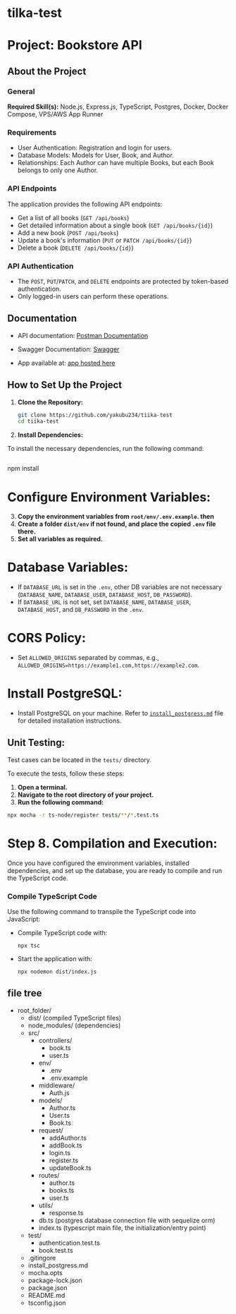 # tilka-test
# Project: Bookstore API

## About the Project

### General

**Required Skill(s):** Node.js, Express.js, TypeScript, Postgres, Docker, Docker Compose, VPS/AWS App Runner

### Requirements

- User Authentication: Registration and login for users.
- Database Models: Models for User, Book, and Author.
- Relationships: Each Author can have multiple Books, but each Book belongs to only one Author.

### API Endpoints

The application provides the following API endpoints:

- Get a list of all books (`GET /api/books`)
- Get detailed information about a single book (`GET /api/books/{id}`)
- Add a new book (`POST /api/books`)
- Update a book's information (`PUT` or `PATCH /api/books/{id}`)
- Delete a book (`DELETE /api/books/{id}`)

### API Authentication

- The `POST`, `PUT`/`PATCH`, and `DELETE` endpoints are protected by token-based authentication.
- Only logged-in users can perform these operations.
## Documentation

- API documentation:
  [Postman Documentation](https://documenter.getpostman.com/view/12538701/2s9Y5R2mcr)

- Swagger Documentation:
  [Swagger](https://abiolayakubu.com.ng/view/)


- App available at:
  [app hosted here](https://tilka.mockup.com.ng/)
  
## How to Set Up the Project

1. **Clone the Repository:**

   ```bash
   git clone https://github.com/yakubu234/tiika-test
   cd tiika-test
2. **Install Dependencies:**

To install the necessary dependencies, run the following command:

```bash
```
npm install

# Configure Environment Variables:

3. **Copy the environment variables from `root/env/.env.example`. then**
4. **Create a folder `dist/env` if not found, and place the copied `.env` file there.**
5. **Set all variables as required.**

# Database Variables:

- If `DATABASE_URL` is set in the `.env`, other DB variables are not necessary
  (`DATABASE_NAME`, `DATABASE_USER`, `DATABASE_HOST`, `DB_PASSWORD`).
- If `DATABASE_URL` is not set, set `DATABASE_NAME`, `DATABASE_USER`, `DATABASE_HOST`,
  and `DB_PASSWORD` in the `.env`.

# CORS Policy:

- Set `ALLOWED_ORIGINS` separated by commas, e.g.,
  `ALLOWED_ORIGINS=https://example1.com,https://example2.com`.

# Install PostgreSQL:

- Install PostgreSQL on your machine. Refer to [`install_postgress.md`](./install_postgress.md) file for
  detailed installation instructions.




## Unit Testing:

Test cases can be located in the `tests/` directory.

To execute the tests, follow these steps:

1. **Open a terminal.**
2. **Navigate to the root directory of your project.**
3. **Run the following command:**

```bash
npx mocha -r ts-node/register tests/**/*.test.ts
````




#  Step 8. Compilation and Execution:

Once you have configured the environment variables, installed dependencies, and set up the database, you are ready to compile and run the TypeScript code.

### Compile TypeScript Code

Use the following command to transpile the TypeScript code into JavaScript:
- Compile TypeScript code with:
  ```
  npx tsc
  ```
- Start the application with:
  ```
  npx nodemon dist/index.js
  ```
 


## file tree
- root_folder/
    - dist/
        (compiled TypeScript files)
    - node_modules/
        (dependencies)
    - src/
        - controllers/
            - book.ts
            - user.ts
        - env/
            - .env
            - .env.example
        - middleware/
            - Auth.js
        - models/
            - Author.ts
            - User.ts
            - Book.ts
        - request/
            - addAuthor.ts
            - addBook.ts
            - login.ts
            - register.ts
            - updateBook.ts
        - routes/
            - author.ts
            - books.ts
            - user.ts
        - utils/
            - response.ts
        - db.ts (postgres database connection file with sequelize orm)
        - index.ts (typescript main file, the initialization/entry point)
    - test/
        - authentication.test.ts
        - book.test.ts
    - .gitingore
    - install_postgress.md
    - mocha.opts
    - package-lock.json
    - package.json
    - README.md
    - tsconfig.json


